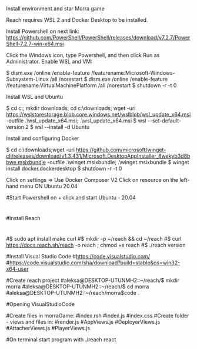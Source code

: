 Install environment and star Morra game

Reach requires WSL 2 and Docker Desktop to be installed.

Install Powershell on next link:
https://github.com/PowerShell/PowerShell/releases/download/v7.2.7/PowerShell-7.2.7-win-x64.msi

Click the Windows icon, type Powershell, and then click Run as Administrator. Enable WSL and VM:

$ dism.exe /online /enable-feature /featurename:Microsoft-Windows-Subsystem-Linux /all /norestart
$ dism.exe /online /enable-feature /featurename:VirtualMachinePlatform /all /norestart
$ shutdown -r -t 0

Install WSL and Ubuntu

$ cd c:\; mkdir downloads; cd c:\downloads; wget -uri https://wslstorestorage.blob.core.windows.net/wslblob/wsl_update_x64.msi -outfile .\wsl_update_x64.msi; .\wsl_update_x64.msi
$ wsl --set-default-version 2
$ wsl --install -d Ubuntu

Install and configuring Docker

$ cd c:\downloads;wget -uri https://github.com/microsoft/winget-cli/releases/download/v1.3.431/Microsoft.DesktopAppInstaller_8wekyb3d8bbwe.msixbundle -outfile .\winget.msixbundle; .\winget.msixbundle
$ winget install docker.dockerdesktop
$ shutdown -r -t 0

Click on settings => Use Docker Composer V2
Click on resource on the left-hand menu ON Ubuntu 20.04

#Start Powershell on + click and start Ubuntu - 20.04
#
#Install Reach
#
#$ sudo apt install make curl
#$ mkdir -p ~/reach && cd ~/reach
#$ curl https://docs.reach.sh/reach -o reach ; chmod +x reach
#$ ./reach version

#Install Visual Studio Code
#https://code.visualstudio.com/
#https://code.visualstudio.com/sha/download?build=stable&os=win32-x64-user 

#Create reach project
#aleksa@DESKTOP-UTUNMH2::~/reach/$ mkdir  morra
#aleksa@DESKTOP-UTUNMH2::~/reach/$ cd morra
#aleksa@DESKTOP-UTUNMH2::~/reach/morra$code .

#Opening VisualStudioCode

#Create files in morraGame:
#index.rsh
#index.js
#index.css
#Create folder - views and files in:
#render.js
#AppViews.js
#DeployerViews.js
#AttacherViews.js
#PlayerViews.js

#On terminal start program with ./reach react
